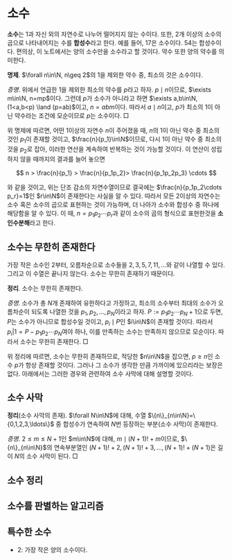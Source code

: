 <!---
title: '소수'
category: Mathematics
language: Korean
--->

# 소수

**소수**는 $1$과 자신 외의 자연수로 나누어 떨어지지 않는 수이다.
또한, 2개 이상의 소수의 곱으로 나타내어지는 수를 **합성수**라고 한다.
예를 들어, $17$은 소수이다. $54$는 합성수이다.
편의상, 이 노트에서는 양의 소수만을 소수라고 할 것이다. 약수 또한 양의 약수를 의미한다.

**명제**. $\forall n\in\N, n\geq 2$의 $1$을 제외한 약수 중, 최소의 것은 소수이다.

*증명*. 위에서 언급한 $1$을 제외한 최소의 약수를 $p$라고 하자.
$p\mid n$이므로, $\exists m\in\N, n=mp$이다.
그런데 $p$가 소수가 아니라고 하면 $\exists a,b\in\N, (1<a,b<p) \land (p=ab)$이고,
$n = abm$이다. 따라서 $a\mid n$이고, $p$가 최소의 $1$이 아닌 약수라는 조건에 모순이므로
$p$는 소수이다. □

위 명제에 따르면, 어떤 $1$이상의 자연수 $n$이 주어졌을 때,
$n$의 $1$이 아닌 약수 중 최소의 것인 $p_1$이 존재할 것이고,
$\frac{n}{p_1}\in\N$이므로, 다시 $1$이 아닌 약수 중 최소의 것을 $p_2$로
잡아, 이러한 연산을 계속하여 반복하는 것이 가능할 것이다.
이 연산이 성립하지 않을 때까지의 결과를 늘어 놓으면

$$
n > \frac{n}{p_1} > \frac{n}{p_1p_2}> \frac{n}{p_1p_2p_3} \cdots
$$

와 같을 것이고, 위는 단조 감소의 자연수열이므로 결국에는 $\frac{n}{p_1p_2\cdots p_r}=1$인
$r\in\N$이 존재한다는 사실을 알 수 있다.
따라서 모든 $2$이상의 자연수는 소수 혹은 소수의 곱으로 표현하는 것이 가능하며,
더 나아가 소수와 합성수 중 하나에 해당함을 알 수 있다.
이 때, $n=p_1p_2\cdots p_r$과 같이 소수의 곱의 형식으로 표현한것을 **소인수분해**라고 한다.

## 소수는 무한히 존재한다

가장 작은 소수인 $2$부터, 오름차순으로 소수들을
$2, 3, 5, 7, 11,\ldots$와 같이 나열할 수 있다.
그리고 이 수열은 끝나지 않는다. 소수는 무한히 존재하기 때문이다.

**정리**. 소수는 무한히 존재한다.

*증명*. 소수가 총 $N$개 존재하여 유한하다고 가정하고, 최소의 소수부터
최대의 소수가 오름차순이 되도록 나열한 것을 $p_1, p_2, \ldots, p_N$이라고 하자.
$P:=p_1p_2\cdots p_N+1$으로 두면, $P$는 소수가 아니므로 합성수일 것이고,
$p_i\mid P$인 $i\in\N$이 존재할 것이다. 따라서
$p_i | 1 = P - p_1p_2\cdots p_N$여야 하나, 이를 만족하는 소수는 만족하지 않으므로 모순이다.
따라서 소수는 무한히 존재한다. □

위 정리에 따르면, 소수는 무한히 존재하므로, 적당한 $n\in\N$을 잡으면, $p\geq n$인 소수 $p$가
항상 존재할 것이다. 그러나 그 소수가 생각한 만큼 가까이에 있으리라는 보장은 없다.
아래에서는 그러한 경우와 관련하여 소수 사막에 대해 설명할 것이다.

## 소수 사막

**정리**(소수 사막의 존재). $\forall N\in\N$에 대해, 수열
$\{n\}_{n\in\N}=\{0,1,2,3,\ldots\}$ 중 합성수가 연속하여
$N$번 등장하는 부분(소수 사막)이 존재한다.

*증명*. $2\leq m\leq N+1$인 $m\in\N$에 대해, $m \mid (N+1)!+m$이므로,
$\{n\}_{n\in\N}$의 연속부분열인 $(N+1)!+2, (N+1)!+3, \ldots, (N+1)!+(N+1)$은
길이 $N$의 소수 사막이 된다. □

## 소수 정리

## 소수를 판별하는 알고리즘

## 특수한 소수

- $2$: 가장 작은 양의 소수이다.
